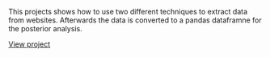 This projects shows how to use two different techniques to extract data from websites. Afterwards the data is converted to a pandas dataframne for the posterior analysis. 


[View project](/Web%20scrapping/Proyecto_webscrapping.ipynb)
